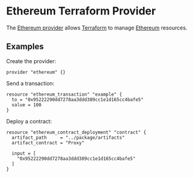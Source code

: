# Ethereum Terraform Provider

The [Ethereum provider](https://github.com/ferranbt/terraform-provider-ethereum) allows [Terraform](https://terraform.io) to manage [Ethereum](https://ethereum.org/en/) resources.

## Examples

Create the provider:

```hcl
provider "ethereum" {}
```

Send a transaction:

```hcl
resource "ethereum_transaction" "example" {
  to = "0x95222290dd7278aa3ddd389cc1e1d165cc4bafe5"
  value = 100
}
```

Deploy a contract:

```hcl
resource "ethereum_contract_deployment" "contract" {
  artifact_path     = "../package/artifacts"
  artifact_contract = "Proxy"

  input = [
    "0x95222290dd7278aa3ddd389cc1e1d165cc4bafe5"
  ]
}
```
